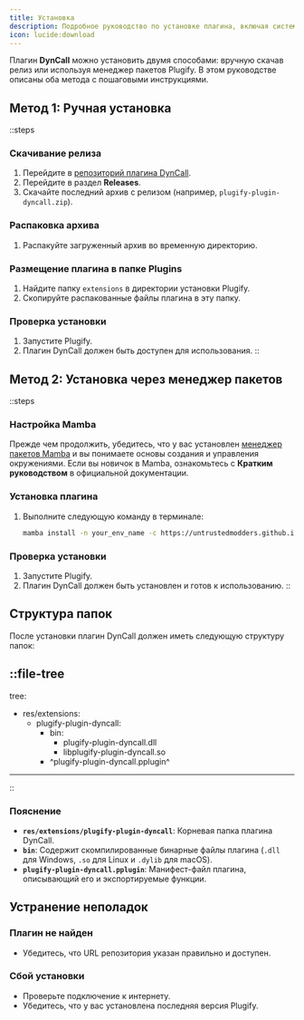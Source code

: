 ```yaml
---
title: Установка  
description: Подробное руководство по установке плагина, включая системные требования и зависимости.  
icon: lucide:download  
---
```


Плагин **DynCall** можно установить двумя способами: вручную скачав релиз или используя менеджер пакетов Plugify. В этом руководстве описаны оба метода с пошаговыми инструкциями.

## **Метод 1: Ручная установка**

::steps
### **Скачивание релиза**
1. Перейдите в [репозиторий плагина DynCall](https://github.com/untrustedmodders/plugify-plugin-dyncall).
2. Перейдите в раздел **Releases**.
3. Скачайте последний архив с релизом (например, `plugify-plugin-dyncall.zip`).

### **Распаковка архива**
1. Распакуйте загруженный архив во временную директорию.

### **Размещение плагина в папке Plugins**
1. Найдите папку `extensions` в директории установки Plugify.
2. Скопируйте распакованные файлы плагина в эту папку.

### **Проверка установки**
1. Запустите Plugify.
2. Плагин DynCall должен быть доступен для использования.
::

## **Метод 2: Установка через менеджер пакетов**

::steps
### **Настройка Mamba**
Прежде чем продолжить, убедитесь, что у вас установлен [менеджер пакетов Mamba](https://mamba.readthedocs.io/en/latest/user_guide/mamba.html#mamba-user-guide) и вы понимаете основы создания и управления окружениями.
Если вы новичок в Mamba, ознакомьтесь с **Кратким руководством** в официальной документации.

### **Установка плагина**
1. Выполните следующую команду в терминале:
   ```bash
   mamba install -n your_env_name -c https://untrustedmodders.github.io/plugify-plugin-dyncall/ plugify-plugin-dyncall
   ```

### **Проверка установки**
1. Запустите Plugify.
2. Плагин DynCall должен быть установлен и готов к использованию.
::

## **Структура папок**

После установки плагин DynCall должен иметь следующую структуру папок:

::file-tree
---
tree:
- res/extensions:
    - plugify-plugin-dyncall:
        - bin:
            - plugify-plugin-dyncall.dll
            - libplugify-plugin-dyncall.so
        - ^plugify-plugin-dyncall.pplugin^
---
::

### **Пояснение**
- **`res/extensions/plugify-plugin-dyncall`**: Корневая папка плагина DynCall.
- **`bin`**: Содержит скомпилированные бинарные файлы плагина (`.dll` для Windows, `.so` для Linux и `.dylib` для macOS).
- **`plugify-plugin-dyncall.pplugin`**: Манифест-файл плагина, описывающий его и экспортируемые функции.

## **Устранение неполадок**

### **Плагин не найден**
- Убедитесь, что URL репозитория указан правильно и доступен.

### **Сбой установки**
- Проверьте подключение к интернету.
- Убедитесь, что у вас установлена последняя версия Plugify.
